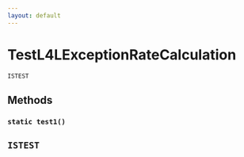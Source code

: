 ```yaml
---
layout: default
---
```


# TestL4LExceptionRateCalculation

`ISTEST`

## Methods

### `static test1()`

## `ISTEST`
